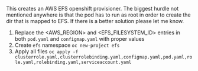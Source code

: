 This creates an AWS EFS openshift provisioner. The biggest hurdle not mentioned anywhere is that the pod has to run as root in order to create the dir that is mapped to EFS. If there is a better solution please let me know.

1. Replace the <AWS_REGION> and <EFS_FILESYSTEM_ID> entries in both `pod.yaml` and `configmap.yaml` with proper values
2. Create `efs` namespace
  `oc new-project efs`
2. Apply all files
  `oc apply -f clusterrole.yaml,clusterrolebinding.yaml,configmap.yaml,pod.yaml,role.yaml,rolebinding.yaml,serviceaccount.yaml`
